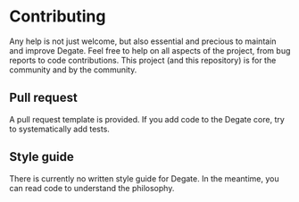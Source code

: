 # Contributing

Any help is not just welcome, but also essential and precious to maintain and improve Degate. Feel free to help on all aspects of the project, from bug reports to code contributions. This project (and this repository) is for the community and by the community.

## Pull request

A pull request template is provided. If you add code to the Degate core, try to systematically add tests.

## Style guide

There is currently no written style guide for Degate. In the meantime, you can read code to understand the philosophy.